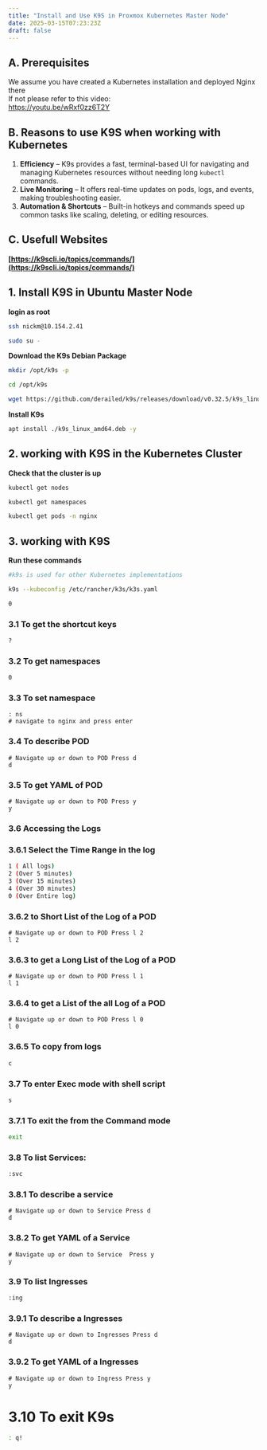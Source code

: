 ```yaml
---
title: "Install and Use K9S in Proxmox Kubernetes Master Node"
date: 2025-03-15T07:23:23Z
draft: false
---
```

## A. Prerequisites
We assume you have created a Kubernetes installation and deployed Nginx there \
If not please refer to this video: \
https://youtu.be/wRxf0zz6T2Y

## B. Reasons to use K9S when working with Kubernetes
1. **Efficiency** – K9s provides a fast, terminal-based UI for navigating and managing Kubernetes resources without needing long `kubectl` commands.  
2. **Live Monitoring** – It offers real-time updates on pods, logs, and events, making troubleshooting easier.  
3. **Automation & Shortcuts** – Built-in hotkeys and commands speed up common tasks like scaling, deleting, or editing resources.

## C. Usefull Websites
**[https://k9scli.io/topics/commands/](https://k9scli.io/topics/commands/)**
## 1. Install K9S in Ubuntu Master Node
**login as root**
```bash
ssh nickm@10.154.2.41

sudo su -
```
**Download the K9s Debian Package**
```bash
mkdir /opt/k9s -p

cd /opt/k9s

wget https://github.com/derailed/k9s/releases/download/v0.32.5/k9s_linux_amd64.deb
```
**Install K9s**
```bash
apt install ./k9s_linux_amd64.deb -y
```

## 2. working with K9S in the Kubernetes Cluster
**Check that the cluster is up**
```bash
kubectl get nodes

kubectl get namespaces

kubectl get pods -n nginx
```

## 3. working with K9S
**Run these commands**
```bash
#k9s is used for other Kubernetes implementations

k9s --kubeconfig /etc/rancher/k3s/k3s.yaml

0
```
### 3.1 To get the shortcut keys
```bash
?
```
### 3.2 To get namespaces
```bash
0
```
### 3.3 To set namespace
```
: ns
# navigate to nginx and press enter
```

### 3.4 To describe POD
```
# Navigate up or down to POD Press d
d
```
### 3.5 To get YAML of POD
```
# Navigate up or down to POD Press y
y
```
### 3.6 Accessing the Logs
### 3.6.1 Select the Time Range in the log
```bash
1 ( All logs)
2 (Over 5 minutes)
3 (Over 15 minutes)
4 (Over 30 minutes)
0 (Over Entire log)
```

### 3.6.2 to Short List of the Log of a POD
```
# Navigate up or down to POD Press l 2
l 2
```

### 3.6.3 to get a Long List of the Log of a POD
```
# Navigate up or down to POD Press l 1
l 1
```

### 3.6.4 to get a List of the all Log of a POD
```
# Navigate up or down to POD Press l 0
l 0
```
### 3.6.5 To copy from logs
```bash
c
```

### 3.7 To enter Exec mode with shell script
```bash
s
```
### 3.7.1 To exit the from the Command mode
```bash
exit
```


### 3.8 To list Services:
```bash
:svc
```
### 3.8.1 To describe a service
```
# Navigate up or down to Service Press d
d
```
### 3.8.2 To get YAML of a Service
```
# Navigate up or down to Service  Press y
y
```

### 3.9 To list Ingresses
```bash
:ing
```
### 3.9.1 To describe a Ingresses
```
# Navigate up or down to Ingresses Press d
d
```
### 3.9.2 To get YAML of a Ingresses
```
# Navigate up or down to Ingress Press y
y
```

# 3.10 To exit K9s
```bash
: q!
```


